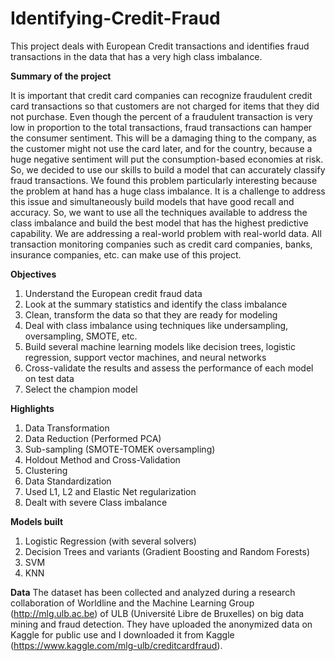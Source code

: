 # Identifying-Credit-Fraud
This project deals with European Credit transactions and identifies fraud transactions in the data that has a very high class imbalance.

**Summary of the project**

It is important that credit card companies can recognize fraudulent credit card transactions so that customers are not charged for items that they did not purchase. Even though the percent of a fraudulent transaction is very low in proportion to the total transactions, fraud transactions can hamper the consumer sentiment. This will be a damaging thing to the company, as the customer might not use the card later, and for the country, because a huge negative sentiment will put the consumption-based economies at risk. So, we decided to use our skills to build a model that can accurately classify fraud transactions. We found this problem particularly interesting because the problem at hand has a huge class imbalance. It is a challenge to address this issue and simultaneously build models that have good recall and accuracy. So, we want to use all the techniques available to address the class imbalance and build the best model that has the highest predictive capability. We are addressing a real-world problem with real-world data. All transaction monitoring companies such as credit card companies, banks, insurance companies, etc. can make use of this project. 

**Objectives**

1.	Understand the European credit fraud data
2.	Look at the summary statistics and identify the class imbalance
3.	Clean, transform the data so that they are ready for modeling 
4.	Deal with class imbalance using techniques like undersampling, oversampling, SMOTE, etc.
5.	Build several machine learning models like decision trees, logistic regression, support vector machines, and neural networks
6.	Cross-validate the results and assess the performance of each model on test data
7.	Select the champion model 

**Highlights**

1) Data Transformation
2) Data Reduction (Performed PCA)
3) Sub-sampling (SMOTE-TOMEK oversampling)
4) Holdout Method and Cross-Validation
5) Clustering
6) Data Standardization
7) Used L1, L2 and Elastic Net regularization
8) Dealt with severe Class imbalance

**Models built**

1) Logistic Regression (with several solvers)
2) Decision Trees and variants (Gradient Boosting and Random Forests)
3) SVM
4) KNN

**Data**
The dataset has been collected and analyzed during a research collaboration of Worldline and the Machine Learning Group  (http://mlg.ulb.ac.be) of ULB (Université Libre de Bruxelles) on big data mining and fraud detection. They have uploaded the anonymized data on Kaggle for public use and I downloaded it from Kaggle (https://www.kaggle.com/mlg-ulb/creditcardfraud).
